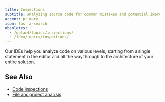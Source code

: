 ```yaml
---
title: Inspections
subtitle: Analyzing source code for common mistakes and potential improvements.
accent: primary
icon: fas fa-search
obsoletes:
  - /goland/topics/inspections/
  - /idea/topics/inspections/
---
```


Our IDEs help you analyze code on various levels, starting from a single statement in the editor
and all the way through to the architecture of your entire solution.

## See Also

- [Code inspections](https://www.jetbrains.com/help/idea/code-inspection.html)
- [File and project analysis](https://www.jetbrains.com/help/idea/file-and-project-analysis.html)
